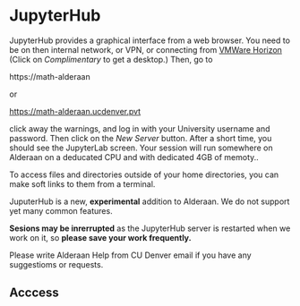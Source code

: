 # JupyterHub

JupyterHub provides a graphical interface from a web browser. You need to be on then internal network,
or VPN, or connecting from [VMWare Horizon](https://remote.ucdenver.ed) (Click on *Complimentary* to get a desktop.)
Then, go to

  https://math-alderaan 

or

  https://math-alderaan.ucdenver.pvt

click away the warnings, and log in with your University username and password. Then click on the *New Server* button. After a short
time, you should see the JupyterLab screen. Your session will run somewhere on Alderaan on a deducated CPU and with dedicated 4GB of memoty..

To access files and directories outside of your home directories, you can make soft links to them from a terminal.

JuputerHub is a new, **experimental** addition to Alderaan. We do not support yet many common features.

**Sesions may be inrerrupted** as the JupyterHub server is restarted when we work on it, so **please save your
work frequently.** 

Please write Alderaan Help from CU Denver email if you have any suggestioms or requests.

## Acccess
